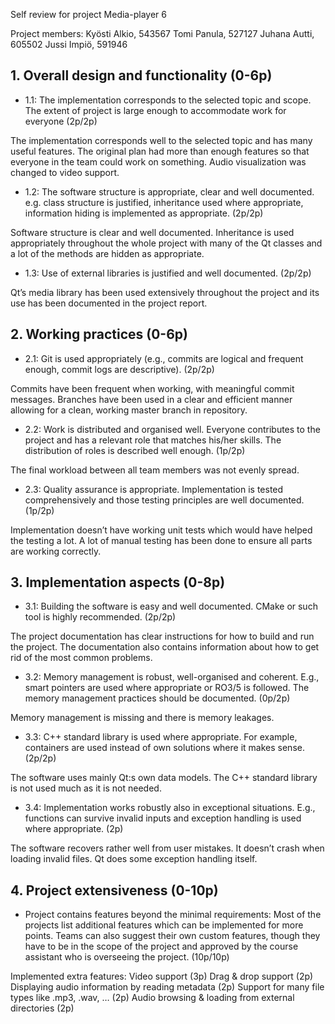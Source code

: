 Self review for project 
Media-player 6



Project members:
Kyösti Alkio, 543567
Tomi Panula, 527127
Juhana Autti, 605502
Jussi Impiö, 591946

## 1. Overall design and functionality (0-6p)

  * 1.1: The implementation corresponds to the selected topic and
scope. The extent of project is large enough to accommodate work for
everyone (2p/2p)

The implementation corresponds well to the selected topic and has many useful features. The original plan had more than enough features so that everyone in the team could work on something. Audio visualization was changed to video support.

  * 1.2: The software structure is appropriate, clear and well
documented. e.g. class structure is justified, inheritance used where
appropriate, information hiding is implemented as appropriate. (2p/2p)


Software structure is clear and well documented. Inheritance is used appropriately throughout the whole project with many of the Qt classes and a lot of the methods are hidden as appropriate.


  * 1.3: Use of external libraries is justified and well documented. (2p/2p)


Qt’s media library has been used extensively throughout the project and its use has been documented in the project report.


## 2. Working practices (0-6p)

  * 2.1: Git is used appropriately (e.g., commits are logical and
frequent enough, commit logs are descriptive). (2p/2p)


Commits have been frequent when working, with meaningful commit messages. Branches have been used in a clear and efficient manner allowing for a clean, working master branch in repository.



  * 2.2: Work is distributed and organised well. Everyone contributes to
the project and has a relevant role that matches his/her skills. The
distribution of roles is described well enough. (1p/2p)


The final workload between all team members was not evenly spread. 


  * 2.3: Quality assurance is appropriate. Implementation is tested
comprehensively and those testing principles are well documented. (1p/2p)

Implementation doesn’t have working unit tests which would have helped the testing a lot. A lot of manual testing has been done to ensure all parts are working correctly.

## 3. Implementation aspects (0-8p)

  * 3.1: Building the software is easy and well documented. CMake or
such tool is highly recommended. (2p/2p)

The project documentation has clear instructions for how to build and run the project. The documentation also contains information about how to get rid of the most common problems.

  * 3.2: Memory management is robust, well-organised and
coherent. E.g., smart pointers are used where appropriate or RO3/5 is
followed. The memory management practices should be documented. (0p/2p)

Memory management is missing and there is memory leakages.

  * 3.3: C++ standard library is used where appropriate. For example,
containers are used instead of own solutions where it makes sense. (2p/2p)

The software uses mainly Qt:s own data models. The C++ standard library is not used much as it is not needed.

  * 3.4: Implementation works robustly also in exceptional
situations. E.g., functions can survive invalid inputs and exception
handling is used where appropriate. (2p)


The software recovers rather well from user mistakes. It doesn’t crash when loading invalid files. Qt does some exception handling itself.

## 4. Project extensiveness (0-10p)

  * Project contains features beyond the minimal requirements: Most of
the projects list additional features which can be implemented for
more points. Teams can also suggest their own custom features, though
they have to be in the scope of the project and approved by the course
assistant who is overseeing the project. (10p/10p)

Implemented extra features:
Video support (3p)
Drag & drop support (2p)
Displaying audio information by reading metadata (2p)
Support for many file types like .mp3, .wav, … (2p)
Audio browsing & loading from external directories (2p)


